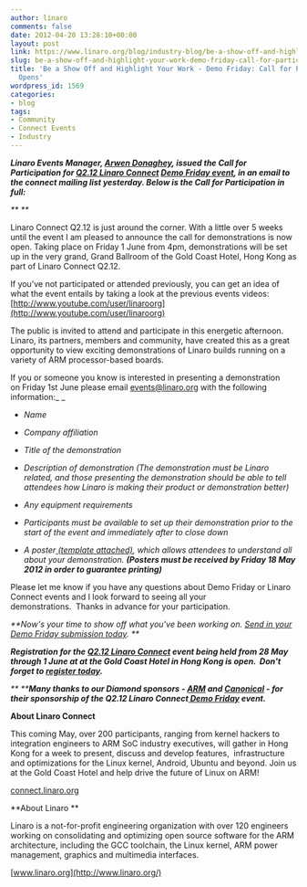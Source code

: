 ```yaml
---
author: linaro
comments: false
date: 2012-04-20 13:28:10+00:00
layout: post
link: https://www.linaro.org/blog/industry-blog/be-a-show-off-and-highlight-your-work-demo-friday-call-for-participation-opens/
slug: be-a-show-off-and-highlight-your-work-demo-friday-call-for-participation-opens
title: 'Be a Show Off and Highlight Your Work - Demo Friday: Call for Participation
  Opens'
wordpress_id: 1569
categories:
- blog
tags:
- Community
- Connect Events
- Industry
---
```


_**Linaro Events Manager, [Arwen Donaghey](http://www.linaro.org/about/meet-the-team/arwen-donaghey/), issued the Call for Participation for [Q2.12 Linaro Connect](http://connect.linaro.org/events/event/linaro-connect-q2-12/) [Demo Friday event](http://connect.linaro.org/events/linaro-connect-q2-12-demo-friday/), in an email to the connect mailing list yesterday. Below is the Call for Participation in full:**_

_**
**_


Linaro Connect Q2.12 is just around the corner. With a little over 5 weeks until the event I am pleased to announce the call for demonstrations is now open. Taking place on Friday 1 June from 4pm, demonstrations will be set up in the very grand, Grand Ballroom of the Gold Coast Hotel, Hong Kong as part of Linaro Connect Q2.12.




If you’ve not participated or attended previously, you can get an idea of what the event entails by taking a look at the previous events videos: [http://www.youtube.com/user/linaroorg](http://www.youtube.com/user/linaroorg)




The public is invited to attend and participate in this energetic afternoon.  Linaro, its partners, members and community, have created this as a great opportunity to view exciting demonstrations of Linaro builds running on a variety of ARM processor-based boards.




If you or someone you know is interested in presenting a demonstration on Friday 1st June please email [events@linaro.org](mailto:events@linaro.org) with the following information:_ _







  * _Name_


  * _Company affiliation_


  * _Title of the demonstration_


  * _Description of demonstration (The demonstration must be Linaro related, and those presenting the demonstration should be able to tell attendees how Linaro is making their product or demonstration better)_


  * _Any equipment requirements_


  * _Participants must be available to set up their demonstration prior to the start of the event and immediately after to close down_


  * _A poster[ (template attached)](http://www.linaro.org/linaro-blog/wp-content/uploads/2012/04/Demo-Friday-Poster-Template_HK.odp), which allows attendees to understand all about your demonstration. **(Posters must be received by Friday 18 May 2012 in order to guarantee printing)**_




Please let me know if you have any questions about Demo Friday or Linaro Connect events and I look forward to seeing all your demonstrations.  Thanks in advance for your participation.


_**Now's your time to show off what you've been working on. [ Send in your Demo Friday submission today](mailto:events@linaro.org). **_

_**Registration for the [Q2.12 Linaro Connect](http://connect.linaro.org/events/event/linaro-connect-q2-12/) event being held from 28 May through 1 June at at the Gold Coast Hotel in Hong Kong is open.  Don't forget to [register today](http://connect.linaro.org/register-connect/).**_

_** **_**_Many thanks to our Diamond sponsors - [ARM](http://www.arm.com/) and [Canonical](http://www.canonical.com/) - for their sponsorship of the Q2.12 Linaro Connect[ Demo Friday](http://connect.linaro.org/events/linaro-connect-q2-12-demo-friday/) event._**

**About Linaro Connect**

This coming May, over 200 participants, ranging from kernel hackers to integration engineers to ARM SoC industry executives, will gather in Hong Kong for a week to present, discuss and develop features,  infrastructure and optimizations for the Linux kernel, Android, Ubuntu and beyond. Join us at the Gold Coast Hotel and help drive the future of Linux on ARM!

[connect.linaro.org](http://connect.linaro.org/events/event/linaro-connect-q2-12/)

**About Linaro **

Linaro is a not-for-profit engineering organization with over 120 engineers working on consolidating and optimizing open source software for the ARM architecture, including the GCC toolchain, the Linux kernel, ARM power management, graphics and multimedia interfaces.

[www.linaro.org](http://www.linaro.org/)
